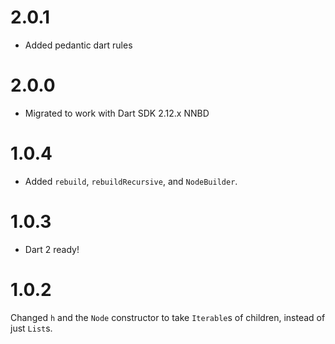 # 2.0.1
* Added pedantic dart rules

# 2.0.0
* Migrated to work with Dart SDK 2.12.x NNBD

# 1.0.4
* Added `rebuild`, `rebuildRecursive`, and `NodeBuilder`.

# 1.0.3
* Dart 2 ready!

# 1.0.2
Changed `h` and the `Node` constructor to take `Iterable`s of children,
instead of just `List`s.